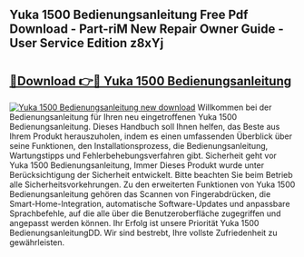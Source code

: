 ## Yuka 1500 Bedienungsanleitung Free Pdf Download - Part-riM New Repair Owner Guide - User Service Edition z8xYj

# <h2><a href="http://df4ktr1.blite.top/?on=Yuka+1500+Bedienungsanleitung">🔗Download 👉🔴 Yuka 1500 Bedienungsanleitung</a></h2>

[![Yuka 1500 Bedienungsanleitung new download](https://i.imgur.com/lujVjoI.png)](http://df4ktr1.blite.top/?on=Yuka+1500+Bedienungsanleitung)
Willkommen bei der Bedienungsanleitung für Ihren neu eingetroffenen Yuka 1500 Bedienungsanleitung. Dieses Handbuch soll Ihnen helfen, das Beste aus Ihrem Produkt herauszuholen, indem es einen umfassenden Überblick über seine Funktionen, den Installationsprozess, die Bedienungsanleitung, Wartungstipps und Fehlerbehebungsverfahren gibt. Sicherheit geht vor Yuka 1500 Bedienungsanleitung, Immer Dieses Produkt wurde unter Berücksichtigung der Sicherheit entwickelt. Bitte beachten Sie beim Betrieb alle Sicherheitsvorkehrungen. Zu den erweiterten Funktionen von Yuka 1500 Bedienungsanleitung gehören das Scannen von Fingerabdrücken, die Smart-Home-Integration, automatische Software-Updates und anpassbare Sprachbefehle, auf die alle über die Benutzeroberfläche zugegriffen und angepasst werden können. Ihr Erfolg ist unsere Priorität Yuka 1500 BedienungsanleitungDD. Wir sind bestrebt, Ihre vollste Zufriedenheit zu gewährleisten.
